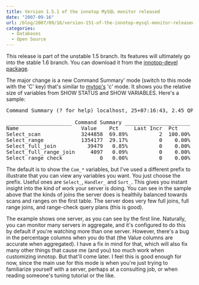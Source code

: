 ```yaml
---
title: Version 1.5.1 of the innotop MySQL monitor released
date: "2007-09-16"
url: /blog/2007/09/16/version-151-of-the-innotop-mysql-monitor-released/
categories:
  - Databases
  - Open Source
---
```


This release is part of the unstable 1.5 branch. Its features will ultimately go into the stable 1.6 branch. You can download it from the [innotop-devel package][1].

The major change is a new Command Summary' mode (switch to this mode with the 'C' key) that's similar to [mytop's][2] 'c' mode. It shows you the relative size of variables from SHOW STATUS and SHOW VARIABLES. Here's a sample:

<pre>Command Summary (? for help) localhost, 25+07:16:43, 2.45 QPS, 3 thd, 5.0.40

_____________________ Command Summary _____________________
Name                    Value    Pct     Last Incr  Pct    
Select_scan             3244858  69.89%          2  100.00%
Select_range            1354177  29.17%          0    0.00%
Select_full_join          39479   0.85%          0    0.00%
Select_full_range_join     4097   0.09%          0    0.00%
Select_range_check            0   0.00%          0    0.00%</pre>

The default is to show the `Com_*` variables, but I've used a different prefix to illustrate that you can view any variables you want. You just choose the prefix. Useful ones are `Select_`, `Handler_` and `Sort_`. This gives you instant insight into the kind of work your server is doing. You can see in the sample above that the kinds of joins the server does is healthily balanced towards scans and ranges on the first table. The server does very few full joins, full range joins, and range-check query plans (this is good).

The example shows one server, as you can see by the first line. Naturally, you can monitor many servers in aggregate, and it's configured to do this by default if you're watching more than one server. However, there's a bug in the percentage columns when you do that (the Value columns are accurate when aggregated). I have a fix in mind for that, which will also fix many other things that cause me (and you) too much work when customizing innotop. But that'll come later. I feel this is good enough for now, since the main use for this mode is when you're just trying to familiarize yourself with a server, perhaps at a consulting job, or when reading someone's tuning tutorial or the like.

 [1]: http://code.google.com/p/innotop
 [2]: http://jeremy.zawodny.com/mysql/mytop/
